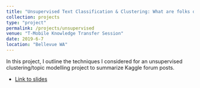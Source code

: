 ```yaml
---
title: "Unsupervised Text Classification & Clustering: What are folks doing these days?"
collection: projects
type: "project"
permalink: /projects/unsupervised
venue: "T-Mobile Knowledge Transfer Session"
date: 2019-6-7
location: "Bellevue WA"
---
```


In this project, I outline the techniques I considered for an unsupervised clustering/topic modelling project to summarize Kaggle forum posts.

* [Link to slides](http://www.rctatman.com/files/Tatman_2019_UnsupervisedTextClustering.pdf)
